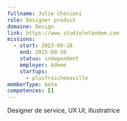 ```yaml
---
fullname: Julie Checconi
role: Designer produit
domaine: Design
link: https://www.studioletandem.com
missions:
  - start: 2023-09-18
    end: 2025-09-30
    status: independent
    employer: Ademe
    startups:
      - plusfraichemaville
memberType: beta
competences: []
---
```

Designer de service, UX UI, illustratrice